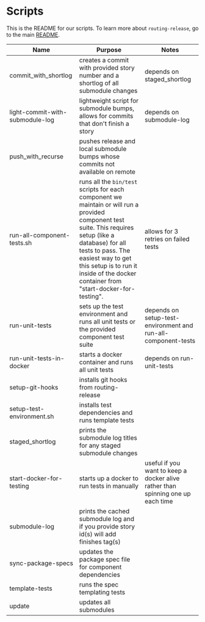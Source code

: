 # Scripts

This is the README for our scripts. To learn more about `routing-release`, go to the main [README](../README.md).

| Name | Purpose | Notes |
| --- | --- | --- |
| commit_with_shortlog | creates a commit with provided story number and a shortlog of all submodule changes | depends on staged_shortlog |
| light-commit-with-submodule-log | lightweight script for submodule bumps, allows for commits that don't finish a story | depends on submodule-log |
| push_with_recurse | pushes release and local submodule bumps whose commits not available on remote | |
| run-all-component-tests.sh | runs all the `bin/test` scripts for each component we maintain or will run a provided component test suite. This requires setup (like a database) for all tests to pass. The easiest way to get this setup is to run it inside of the docker container from "start-docker-for-testing". | allows for 3 retries on failed tests |
| run-unit-tests | sets up the test environment and runs all unit tests or the provided component test suite | depends on setup-test-environment and run-all-component-tests |
| run-unit-tests-in-docker | starts a docker container and runs all unit tests | depends on run-unit-tests |
| setup-git-hooks | installs git hooks from routing-release | |
| setup-test-environment.sh | installs test dependencies and runs template tests | |
| staged_shortlog | prints the submodule log titles for any staged submodule changes | |
| start-docker-for-testing | starts up a docker to run tests in manually | useful if you want to keep a docker alive rather than spinning one up each time |
| submodule-log | prints the cached submodule log and if you provide story id(s) will add finishes tag(s) | |
| sync-package-specs | updates the package spec file for component dependencies | |
| template-tests | runs the spec templating tests | |
| update | updates all submodules | |

